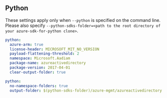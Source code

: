 ## Python

These settings apply only when `--python` is specified on the command line.
Please also specify `--python-sdks-folder=<path to the root directory of your azure-sdk-for-python clone>`.

```yaml $(python)
python:
  azure-arm: true
  license-header: MICROSOFT_MIT_NO_VERSION
  payload-flattening-threshold: 2
  namespace: Microsoft.Aadiam
  package-name: azureactivedirectory
  package-version: 2017-04-01
  clear-output-folder: true
```

```yaml $(python)
python:
  no-namespace-folders: true
  output-folder: $(python-sdks-folder)/azure-mgmt/azureactivedirectory
```

